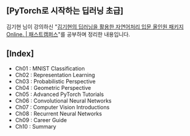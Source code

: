 ## [PyTorch로 시작하는 딥러닝 초급]

김기현 님이 강의하신 "[김기현의 딥러닝을 활용한 자연어처리 입문 올인원 패키지 Online. | 패스트캠퍼스](https://www.fastcampus.co.kr/data_online_dpnlp)"를 공부하며 정리한 내용입니다.


## [Index]

- Ch01 : MNIST Classification
- Ch02 : Representation Learning
- Ch03 : Probabilistic Perspective
- Ch04 : Geometric Perspective
- Ch05 : Advanced PyTorch Tutorials
- Ch06 : Convolutional Neural Networks
- Ch07 : Computer Vision Introductions
- Ch08 : Recurrent Neural Networks
- Ch09 : Career Guide
- Ch10 : Summary
